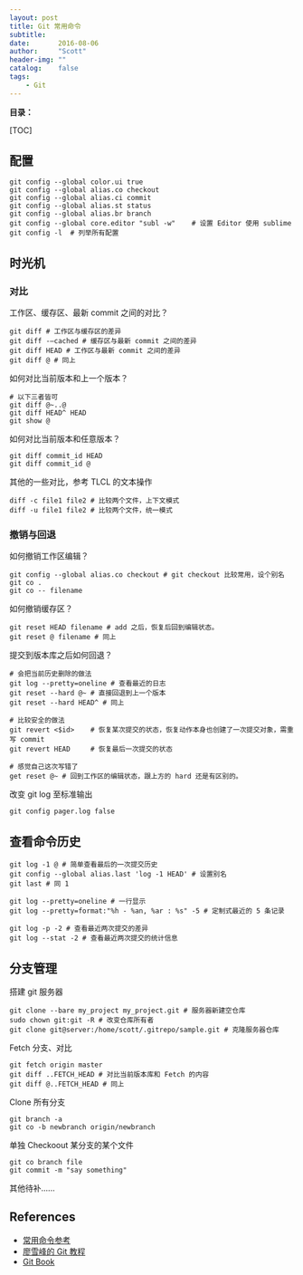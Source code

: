 ```yaml
---
layout: post
title: Git 常用命令
subtitle:
date:       2016-08-06
author:     "Scott"
header-img: ""
catalog:    false
tags:
    - Git
---
```


**目录：**

[TOC]

## 配置

```
git config --global color.ui true
git config --global alias.co checkout
git config --global alias.ci commit
git config --global alias.st status
git config --global alias.br branch
git config --global core.editor "subl -w"    # 设置 Editor 使用 sublime
git config -l  # 列举所有配置
```

## 时光机

### 对比

工作区、缓存区、最新 commit 之间的对比？

```
git diff # 工作区与缓存区的差异
git diff -–cached # 缓存区与最新 commit 之间的差异
git diff HEAD # 工作区与最新 commit 之间的差异
git diff @ # 同上
```

如何对比当前版本和上一个版本？

```
# 以下三者皆可
git diff @~..@
git diff HEAD^ HEAD
git show @
```

如何对比当前版本和任意版本？

```
git diff commit_id HEAD
git diff commit_id @
```

其他的一些对比，参考 TLCL 的文本操作

```
diff -c file1 file2 # 比较两个文件，上下文模式
diff -u file1 file2 # 比较两个文件，统一模式
```

### 撤销与回退

如何撤销工作区编辑？

```
git config --global alias.co checkout # git checkout 比较常用，设个别名
git co .
git co -- filename
```

如何撤销缓存区？

```
git reset HEAD filename # add 之后，恢复后回到编辑状态。
git reset @ filename # 同上
```

提交到版本库之后如何回退？

```
# 会把当前历史删除的做法
git log --pretty=oneline # 查看最近的日志
git reset --hard @~ # 直接回退到上一个版本
git reset --hard HEAD^ # 同上 

# 比较安全的做法
git revert <$id>    # 恢复某次提交的状态，恢复动作本身也创建了一次提交对象，需重写 commit
git revert HEAD     # 恢复最后一次提交的状态

# 感觉自己这次写错了
get reset @~ # 回到工作区的编辑状态，跟上方的 hard 还是有区别的。
```

改变 git log 至标准输出

```
git config pager.log false
```

## 查看命令历史

```
git log -1 @ # 简单查看最后的一次提交历史
git config --global alias.last 'log -1 HEAD' # 设置别名
git last # 同 1
```

```
git log --pretty=oneline # 一行显示
git log --pretty=format:"%h - %an, %ar : %s" -5 # 定制式最近的 5 条记录
```

```
git log -p -2 # 查看最近两次提交的差异
git log --stat -2 # 查看最近两次提交的统计信息
```

## 分支管理

搭建 git 服务器

```
git clone --bare my_project my_project.git # 服务器新建空仓库
sudo chown git:git -R # 改变仓库所有者
git clone git@server:/home/scott/.gitrepo/sample.git # 克隆服务器仓库
```

Fetch 分支、对比

```
git fetch origin master 
git diff ..FETCH_HEAD # 对比当前版本库和 Fetch 的内容
git diff @..FETCH_HEAD # 同上
```

Clone 所有分支

```
git branch -a
git co -b newbranch origin/newbranch
```

单独 Checkoout 某分支的某个文件

```
git co branch file
git commit -m "say something"
```

其他待补......

## References

- [常用命令参考](http://robbinfan.com/blog/34/git-common-command)
- [廖雪峰的 Git 教程](http://www.liaoxuefeng.com/wiki/0013739516305929606dd18361248578c67b8067c8c017b000/0013743862006503a1c5bf5a783434581661a3cc2084efa000)
- [Git Book](https://git-scm.com/book/zh/v2)
